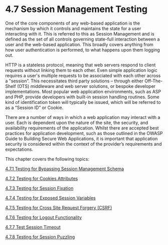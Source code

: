 # 4.7 Session Management Testing

One of the core components of any web-based application is the mechanism by which it controls and maintains the state for a user interacting with it. This is referred to this as Session Management and is defined as the set of all controls governing state-full interaction between a user and the web-based application. This broadly covers anything from how user authentication is performed, to what happens upon them logging out.

HTTP is a stateless protocol, meaning that web servers respond to client requests without linking them to each other. Even simple application logic requires a user's multiple requests to be associated with each other across a "session”. This necessitates third party solutions – through either Off-The-Shelf (OTS) middleware and web server solutions, or bespoke developer implementations. Most popular web application environments, such as ASP and PHP, provide developers with built-in session handling routines. Some kind of identification token will typically be issued, which will be referred to as a “Session ID” or Cookie.

There are a number of ways in which a web application may interact with a user. Each is dependent upon the nature of the site, the security, and availability requirements of the application. Whilst there are accepted best practices for application development, such as those outlined in the OWASP Guide to Building Secure Web Applications, it is important that application security is considered within the context of the provider’s requirements and expectations.

This chapter covers the following topics:

[4.7.1 Testing for Bypassing Session Management Schema](4.7.1_Testing_for_Session_Management_Schema.md)

[4.7.2 Testing for Cookies Attributes](4.7.2_Testing_for_Cookies_Attributes.md)

[4.7.3 Testing for Session Fixation](4.7.3_Testing_for_Session_Fixation.md)

[4.7.4 Testing for Exposed Session Variables](4.7.4_Testing_for_Exposed_Session_Variables.md)

[4.7.5 Testing for Cross Site Request Forgery (CSRF)](4.7.5_Testing_for_CSRF.md)

[4.7.6 Testing for Logout Functionality](4.7.6_Testing_for_Logout_Functionality.md)

[4.7.7 Test Session Timeout](4.7.7_Test_Session_Timeout.md)

[4.7.8 Testing for Session Puzzling](4.7.8_Testing_for_Session_Puzzling.md)
